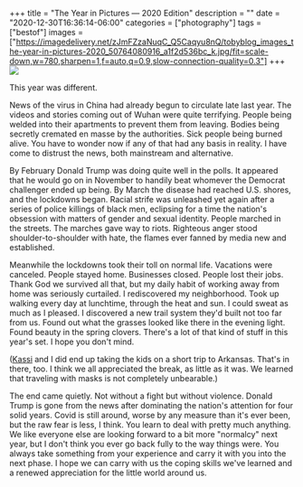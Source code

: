 +++
title = "The Year in Pictures — 2020 Edition"
description = ""
date = "2020-12-30T16:36:14-06:00"
categories = ["photography"]
tags = ["bestof"]
images = ["https://imagedelivery.net/zJmFZzaNuqC_Q5Caqyu8nQ/tobyblog_images_the-year-in-pictures-2020_50764080916_a1f2d536bc_k.jpg/fit=scale-down,w=780,sharpen=1,f=auto,q=0.9,slow-connection-quality=0.3"]
+++
[![](https://imagedelivery.net/zJmFZzaNuqC_Q5Caqyu8nQ/tobyblog_images_the-year-in-pictures-2020_50764080916_a1f2d536bc_k.jpg/fit=scale-down,w=780,sharpen=1,f=auto,q=0.9,slow-connection-quality=0.3)](https://www.flickr.com/photos/tobyjmarks/albums/72157717556840877/)

This year was different. 

News of the virus in China had already begun to circulate late last year. The videos and stories coming out of Wuhan were quite terrifying. People being welded into their apartments to prevent them from leaving. Bodies being secretly cremated en masse by the authorities. Sick people being burned alive. You have to wonder now if any of that had any basis in reality. I have come to distrust the news, both mainstream and alternative. 
<!--more-->

By February Donald Trump was doing quite well in the polls. It appeared that he would go on in November to handily beat whomever the Democrat challenger ended up being. By March the disease had reached U.S. shores, and the lockdowns began. Racial strife was unleashed yet again after a series of police killings of black men, eclipsing for a time the nation's obsession with matters of gender and sexual identity. People marched in the streets. The marches gave way to riots. Righteous anger stood shoulder-to-shoulder with hate, the flames ever fanned by media new and established. 

Meanwhile the lockdowns took their toll on normal life. Vacations were canceled. People stayed home. Businesses closed. People lost their jobs. Thank God we survived all that, but my daily habit of working away from home was seriously curtailed. I rediscovered my neighborhood. Took up walking every day at lunchtime, through the heat and sun. I could sweat as much as I pleased. I discovered a new trail system they'd built not too far from us. Found out what the grasses looked like there in the evening light. Found beauty in the spring clovers. There's a lot of that kind of stuff in this year's set. I hope you don't mind. 

([Kassi](http://kassiblogtoo.blogspot.com/) and I did end up taking the kids on a short trip to Arkansas. That's in there, too. I think we all appreciated the break, as little as it was. We learned that traveling with masks is not completely unbearable.)

The end came quietly. Not without a fight but without violence. Donald Trump is gone from the news after dominating the nation's attention for four solid years. Covid is still around, worse by any measure than it's ever been, but the raw fear is less, I think. You learn to deal with pretty much anything. We like everyone else are looking forward to a bit more "normalcy" next year, but I don't think you ever go back fully to the way things were. You always take something from your experience and carry it with you into the next phase. I hope we can carry with us the coping skills we've learned and a renewed appreciation for the little world around us.
